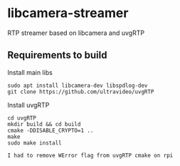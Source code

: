 # libcamera-streamer

RTP streamer based on libcamera and uvgRTP

## Requirements to build

Install main libs
```
sudo apt install libcamera-dev libspdlog-dev
git clone https://github.com/ultravideo/uvgRTP
```

Install uvgRTP
```
cd uvgRTP
mkdir build && cd build
cmake -DDISABLE_CRYPTO=1 ..
make
sudo make install

I had to remove WError flag from uvgRTP cmake on rpi
```